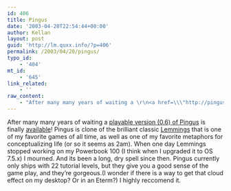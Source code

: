 ```yaml
---
id: 406
title: Pingus
date: '2003-04-20T22:54:44+00:00'
author: Kellan
layout: post
guid: 'http://lm.quxx.info/?p=406'
permalink: /2003/04/20/pingus/
typo_id:
    - '404'
mt_id:
    - '645'
link_related:
    - ''
raw_content:
    - "After many many years of waiting a \r\n<a href=\\\"http://pingus.seul.org/\\\">playable version (0.6) of Pingus</a> is finally \r\n<a href=\\\"http://pingus.seul.org/download.html\\\">available</a>!  Pingus is clone of the brilliant classic \r\n<a href=\\\"http://www.kallex.de/lemmings/\\\">Lemmings</a> that is one of my favorite games of all time, as well as one of my favorite metaphors for conceptualizing life (or so it seems as 2am).  When one day Lemmings stopped working on my Powerbook 100 (I think when I upgraded it to OS 7.5.x) I mourned.  And its been a long, dry spell since then.   Pingus currently only ships with 22 tutorial levels, but they give you a good sense of the game play, and they\\'re gorgeous.(I wonder if there is a way to get that cloud effect on my desktop?  Or in an Eterm?)  I highly reccomend it."
---
```


After many many years of waiting a [playable version (0.6) of Pingus](http://pingus.seul.org/) is finally [available](http://pingus.seul.org/download.html)! Pingus is clone of the brilliant classic [Lemmings](http://www.kallex.de/lemmings/) that is one of my favorite games of all time, as well as one of my favorite metaphors for conceptualizing life (or so it seems as 2am). When one day Lemmings stopped working on my Powerbook 100 (I think when I upgraded it to OS 7.5.x) I mourned. And its been a long, dry spell since then. Pingus currently only ships with 22 tutorial levels, but they give you a good sense of the game play, and they’re gorgeous.(I wonder if there is a way to get that cloud effect on my desktop? Or in an Eterm?) I highly reccomend it.